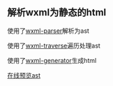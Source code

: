 ## 解析wxml为静态的html

使用了[wxml-parser](https://github.com/wxmlfile/wxml-parser)解析为ast

使用了[wxml-traverse](https://github.com/wxmlfile/wxml-traverse)遍历处理ast

使用了[wxml-generator](https://github.com/wxmlfile/wxml-generator)生成html

[在线预览ast](https://wxmlfile.github.io/explorer/)
